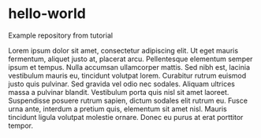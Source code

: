 # hello-world
Example repository from tutorial

Lorem ipsum dolor sit amet, consectetur adipiscing elit. Ut eget mauris fermentum, aliquet justo at, placerat arcu. Pellentesque elementum semper ipsum et tempus. Nulla accumsan ullamcorper mattis. Sed nibh est, lacinia vestibulum mauris eu, tincidunt volutpat lorem. Curabitur rutrum euismod justo quis pulvinar. Sed gravida vel odio nec sodales. Aliquam ultrices massa a pulvinar blandit. Vestibulum porta quis nisl sit amet laoreet. Suspendisse posuere rutrum sapien, dictum sodales elit rutrum eu. Fusce urna ante, interdum a pretium quis, elementum sit amet nisl. Mauris tincidunt ligula volutpat molestie ornare. Donec eu purus at erat porttitor tempor. 
